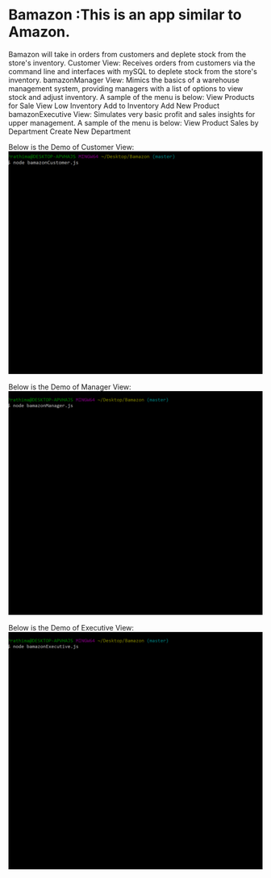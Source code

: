 # Bamazon :This is an app similar to Amazon.
Bamazon will take in orders from customers and deplete stock from the store's inventory.
Customer View:
Receives orders from customers via the command line and interfaces with mySQL to deplete stock from the store's inventory.
bamazonManager View:
Mimics the basics of a warehouse management system, providing managers with a list of options to view stock and adjust inventory.
A sample of the menu is below: 
View Products for Sale
View Low Inventory
Add to Inventory
Add New Product
bamazonExecutive View:
Simulates very basic profit and sales insights for upper management.
A sample of the menu is below: 
View Product Sales by Department
Create New Department

Below is the Demo of Customer View:
![](Images/gif1.gif)

Below is the Demo of Manager View:
![](Images/gif2.gif)


Below is the Demo of Executive View:
![](Images/gif3.gif)

